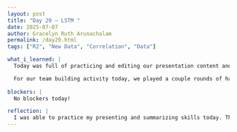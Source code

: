 ```yaml
---
layout: post
title: "Day 29 – LSTM "
date: 2025-07-07
author: Gracelyn Ruth Arunachalam
permalink: /day29.html
tags: ["R2", "New Data", "Correlation", "Data"]

what_i_learned: |
  Today was full of practicing and editing our presentation content and slides. We went through our presentation about 6 times, modifying it every time. Initially we implemented all the changes our mentor had for us from the previous day. The first time we ran through our presentation we went a little bit overtime and I was a bit less confident with what I had to say. However, with practice I was able to paraphrase everything I had to say. As we practiced I was able to build up my confidence and become better at presenting. One skill I had to practice today was to describe and elaborate on images. This was initially challenging until I thought about all the preprocessing that went into creating and displaying those images. 

  For our team building activity today, we played a couple rounds of hangman. We had a great time! Through this game I was able to see that different perspectives my peers had on the same concept. It was intriguing to see how different perspectives can be derived from a simple game of hangman!
  
blockers: |
  No blockers today!

reflection: |
  I was able to practice my presenting and summarizing skills today. Through each mock presentation, I was able to manage my time properly and adjust my pace and content accordingly. With the practice we had today, I believe we will do great at the presentations tomorrow!
---
```

